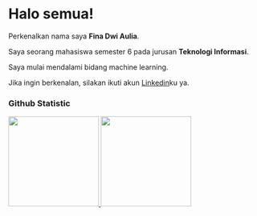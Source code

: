 # Halo semua! 

Perkenalkan nama saya **Fina Dwi Aulia**.<br>

Saya seorang mahasiswa semester 6 pada jurusan **Teknologi Informasi**.<br>

Saya mulai mendalami bidang machine learning.<br>

Jika ingin berkenalan, silakan ikuti akun [Linkedin](www.linkedin.com/in/fina-dwi-aulia-866ab9289)ku ya.

### Github Statistic
<p align="left">
<a href="https://github.com/FinaDwiAulia">
  <img height="180em" src="https://github-readme-stats-eight-theta.vercel.app/api?username=FinaDwiAulia&show_icons=true&theme=algolia&include_all_commits=true&count_private=true"/>
  <img height="180em" src="https://github-readme-stats-eight-theta.vercel.app/api/top-langs/?username=FinaDwiAulia&layout=compact&theme=algolia"/>
</a>
</p>

